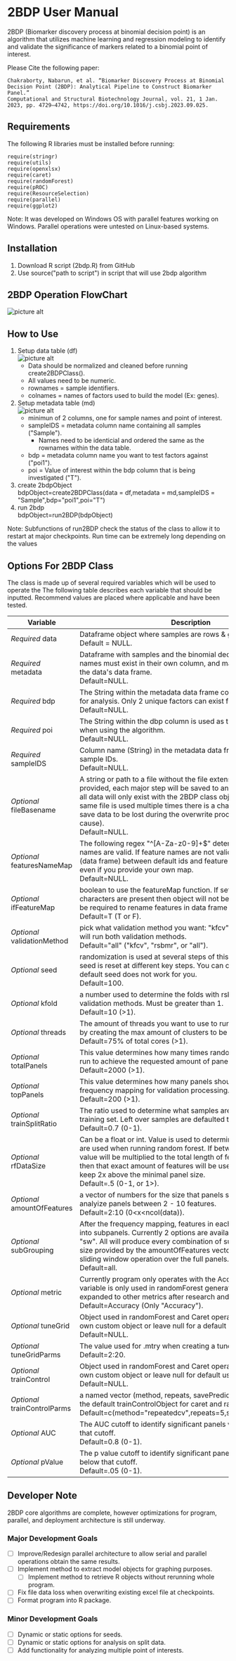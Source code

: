 # 2BDP User Manual

2BDP (Biomarker discovery process at binomial decision point) is an algorithm that utilizes machine learning 
and regression modeling to identify and validate the significance of markers related to a binomial point of interest.

Please Cite the following paper:
```
Chakraborty, Nabarun, et al. “Biomarker Discovery Process at Binomial Decision Point (2BDP): Analytical Pipeline to Construct Biomarker Panel.”
Computational and Structural Biotechnology Journal, vol. 21, 1 Jan. 2023, pp. 4729–4742, https://doi.org/10.1016/j.csbj.2023.09.025.
```

## Requirements
The following R libraries must be installed before running:
```
require(stringr)
require(utils)
require(openxlsx)
require(caret)
require(randomForest)
require(pROC)
require(ResourceSelection)
require(parallel)
require(ggplot2)
```
Note: It was developed on Windows OS with parallel features working on Windows. Parallel operations were untested on Linux-based systems.

## Installation
1. Download R script (2bdp.R) from GitHub
2. Use source("path to script") in script that will use 2bdp algorithm

## 2BDP Operation FlowChart

![picture alt](https://github.com/AlexLaw978/2BDP/blob/main/images/2bdpFlowChart.png)

## How to Use

1. Setup data table (df) <br />
![picture alt](https://github.com/AlexLaw978/2BDP/blob/main/images/data.png)
	- Data should be normalized and cleaned before running create2BDPClass().
	- All values need to be numeric.
 	- rownames = sample identifiers.
  	- colnames = names of factors used to build the model (Ex: genes).
2. Setup metadata table (md) <br />
![picture alt](https://github.com/AlexLaw978/2BDP/blob/main/images/metadata.png)
	- minimun of 2 columns, one for sample names and point of interest.
 	- sampleIDS = metadata column name containing all samples ("Sample").
  		- Names need to be identicial and ordered the same as the rownames within the data table.
	- bdp = metadata column name you want to test factors against ("poi1").
 	- poi = Value of interest within the bdp column that is being investigated ("T").
3. create 2bdpObject<br />
bdpObject=create2BDPClass(data = df,metadata = md,sampleIDS = "Sample",bdp="poi1",poi="T")
4. run 2bdp<br />
bdpObject=run2BDP(bdpObject)

Note: Subfunctions of run2BDP check the status of the class to allow it to restart at major checkpoints.
Run time can be extremely long depending on the values

## Options For 2BDP Class
The class is made up of several required variables which will be used to operate the 
The following table describes each variable that should be inputted. Recommend values are placed where applicable and have been tested.

Variable | Description
------------- | -------------
*Required* data|Dataframe object where samples are rows & genes for columns.<br /> Default = NULL.
*Required* metadata|Dataframe with samples and the binomial decision point. Sample names must exist in their own column, and match the row order of the data's data frame.<br /> Default=NULL. 
*Required* bdp|The String within the metadata data frame column that will be used for analysis. Only 2 unique factors can exist for this.<br /> Default=NULL.
*Required* poi|The String within the dbp column is used as the point of interest when using the algorithm.<br /> Default=NULL.
*Required* sampleIDS|Column name (String) in the metadata data frame that contains the sample IDs.<br /> Default=NULL.
*Optional* fileBasename|A string or path to a file without the file extension is required. If provided, each major step will be saved to an excel file, otherwise, all data will only exist with the 2BDP class object in R. Note if the same file is used multiple times there is a chance for some of the save data to be lost during the overwrite process (Looking into cause).<br /> Default=NULL.
*Optional* featuresNameMap|The following regex "^[A-Za-z0-9]+$" determines if feature names are valid. If feature names are not valid, a reference map (data frame) between default ids and feature names will be made, even if you provide your own map.<br /> Default=NULL.
*Optional* ifFeatureMap| boolean to use the featureMap function. If set to false and invalid characters are present then object will not be created and you will be required to rename features in data frame before proceeding.<br /> Default=T (T or F).
*Optional* validationMethod|pick what validation method you want: "kfcv", "rsbmr", or "all". All will run both validation methods.<br /> Default="all" ("kfcv", "rsbmr", or "all").
*Optional* seed|randomization is used at several steps of this algorithm, where the seed is reset at different key steps. You can change the seed if the default seed does not work for you.<br /> Default=100.
*Optional* kfold|a number used to determine the folds with rsbmr and kfcv validation methods. Must be greater than 1.<br /> Default=10 (>1).
*Optional* threads|The amount of threads you want to use to run everything in parallel by creating the max amount of clusters to be used.<br /> Default=75% of total cores (>1). 
*Optional* totalPanels|This value determines how many times random forest should be run to achieve the requested amount of panels.<br /> Default=2000 (>1).
*Optional* topPanels|This value determines how many panels should be kept after frequency mapping for validation processing.<br /> Default=200 (>1). 
*Optional* trainSplitRatio|The ratio used to determine what samples are to be placed in the training set. Left over samples are defaulted to validation set.<br /> Default=0.7 (0-1).
*Optional* rfDataSize|Can be a float or int. Value is used to determine how many features are used when running random forest. If between 0-1, then the value will be multiplied to the total length of features. If value is >1 then that exact amount of features will be used. Recommend to keep 2x above the minimal panel size.<br /> Default=.5 (0-1, or 1>).
*Optional* amountOfFeatures|a vector of numbers for the size that panels should be. Ex: 2:10 will analyize panels between 2 - 10 features.<br /> Default=2:10 (0<x<ncol(data)). 
*Optional* subGrouping|After the frequency mapping, features in each panel are divided into subpanels. Currently 2 options are available for this: "all" or "sw". All will produce every combination of subpanels for every size provided by the amountOfFeatures vector. "sw" performs a sliding window operation over the full panels.<br /> Default=all.
*Optional* metric|Currently program only operates with the Accuracy metric. This variable is only used in randomForest generation. May be expanded to other metrics after research and testing.<br /> Default=Accuracy (Only "Accuracy").
*Optional* tuneGrid|Object used in randomForest and Caret operations. Can use your own custom object or leave null for a default use.<br /> Default=NULL.
*Optional* tuneGridParms|The value used for .mtry when creating a tuneGrid object.<br /> Default=2:20.
*Optional* trainControl|Object used in randomForest and Caret operations. Can use your own custom object or leave null for default use.<br /> Default=NULL.
*Optional* trainControlParms|a named vector (method, repeats, savePredictions) used to create the default trainControlObject for caret and randomForest.<br /> Default=c(method="repeatedcv",repeats=5,savePredictions="all").
*Optional* AUC|The AUC cutoff to identify significant panels whose value exceeds that cutoff.<br /> Default=0.8 (0-1).
*Optional* pValue|The p value cutoff to identify significant panels whose value is below that cutoff.<br /> Default=.05 (0-1).

## Developer Note
2BDP core algorithms are complete, however optimizations for program, parallel, and deployment architecture is still underway.
### Major Development Goals
- [ ] Improve/Redesign parallel architecture to allow serial and parallel operations obtain the same results.
- [ ] Implement method to extract model objects for graphing purposes.
	- [ ] Implement method to retrieve R objects without rerunning whole program.
- [ ] Fix file data loss when overwriting existing excel file at checkpoints.
- [ ] Format program into R package.

### Minor Development Goals
- [ ] Dynamic or static options for seeds.
- [ ] Dynamic or static options for analysis on split data.
- [ ] Add functionality for analyzing multiple point of interests.
